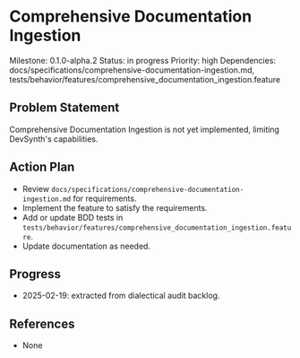 # Comprehensive Documentation Ingestion
Milestone: 0.1.0-alpha.2
Status: in progress
Priority: high
Dependencies: docs/specifications/comprehensive-documentation-ingestion.md, tests/behavior/features/comprehensive_documentation_ingestion.feature

## Problem Statement
Comprehensive Documentation Ingestion is not yet implemented, limiting DevSynth's capabilities.


## Action Plan
- Review `docs/specifications/comprehensive-documentation-ingestion.md` for requirements.
- Implement the feature to satisfy the requirements.
- Add or update BDD tests in `tests/behavior/features/comprehensive_documentation_ingestion.feature`.
- Update documentation as needed.

## Progress
- 2025-02-19: extracted from dialectical audit backlog.

## References
- None
